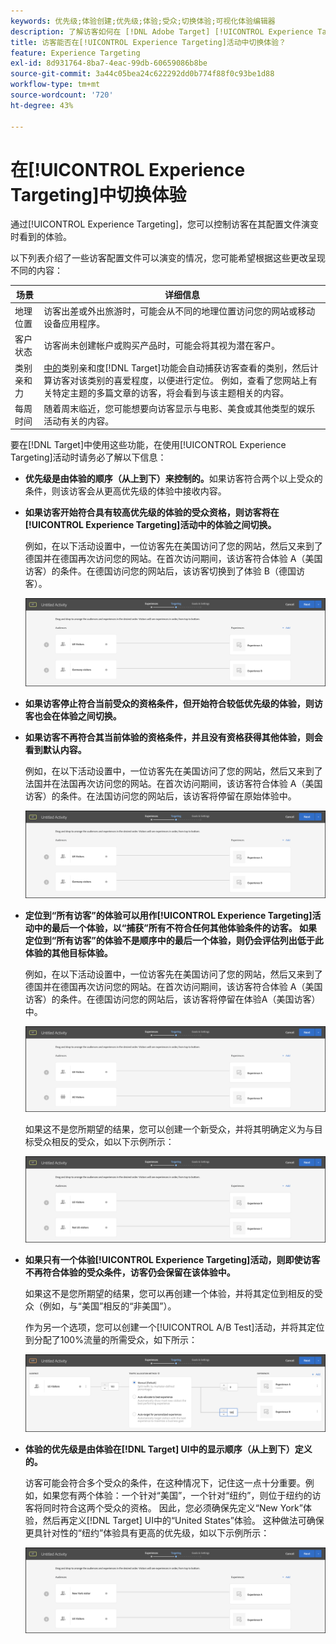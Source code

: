 ```yaml
---
keywords: 优先级;体验创建;优先级;体验;受众;切换体验;可视化体验编辑器
description: 了解访客如何在 [!DNL Adobe Target] [!UICONTROL Experience Targeting] (XT)活动中的体验之间随着其个人资料的发展而切换。
title: 访客能否在[!UICONTROL Experience Targeting]活动中切换体验？
feature: Experience Targeting
exl-id: 8d931764-8ba7-4eac-99db-60659086b8be
source-git-commit: 3a44c05bea24c622292dd0b774f88f0c93be1d88
workflow-type: tm+mt
source-wordcount: '720'
ht-degree: 43%

---
```


# 在[!UICONTROL Experience Targeting]中切换体验

通过[!UICONTROL Experience Targeting]，您可以控制访客在其配置文件演变时看到的体验。

以下列表介绍了一些访客配置文件可以演变的情况，您可能希望根据这些更改呈现不同的内容：

| 场景 | 详细信息 |
|--- |--- |
| 地理位置 | 访客出差或外出旅游时，可能会从不同的地理位置访问您的网站或移动设备应用程序。 |
| 客户状态 | 访客尚未创建帐户或购买产品时，可能会将其视为潜在客户。 |
| 类别亲和力 | [中的](/help/main/c-target/c-visitor-profile/category-affinity.md)类别亲和度[!DNL Target]功能会自动捕获访客查看的类别，然后计算访客对该类别的喜爱程度，以便进行定位。 例如，查看了您网站上有关特定主题的多篇文章的访客，将会看到与该主题相关的内容。 |
| 每周时间 | 随着周末临近，您可能想要向访客显示与电影、美食或其他类型的娱乐活动有关的内容。 |

要在[!DNL Target]中使用这些功能，在使用[!UICONTROL Experience Targeting]活动时请务必了解以下信息：

* **优先级是由体验的顺序（从上到下）来控制的。**&#x200B;如果访客符合两个以上受众的条件，则该访客会从更高优先级的体验中接收内容。
* **如果访客开始符合具有较高优先级的体验的受众资格，则访客将在[!UICONTROL Experience Targeting]活动中的体验之间切换。**

  例如，在以下活动设置中，一位访客先在美国访问了您的网站，然后又来到了德国并在德国再次访问您的网站。在首次访问期间，该访客符合体验 A（美国访客）的条件。在德国访问您的网站后，该访客切换到了体验 B（德国访客）。

  ![优先级：美国 > 德国](/help/main/c-activities/t-experience-target/t-xt-create/assets/xt_priority_us_germany-new.png)

* **如果访客停止符合当前受众的资格条件，但开始符合较低优先级的体验，则访客也会在体验之间切换。**
* **如果访客不再符合其当前体验的资格条件，并且没有资格获得其他体验，则会看到默认内容。**

  例如，在以下活动设置中，一位访客先在美国访问了您的网站，然后又来到了法国并在法国再次访问您的网站。在首次访问期间，该访客符合体验 A（美国访客）的条件。在法国访问您的网站后，该访客将停留在原始体验中。

  ![优先级：美国 > 德国](/help/main/c-activities/t-experience-target/t-xt-create/assets/xt_priority_us_germany-new.png)

* **定位到“所有访客”的体验可以用作[!UICONTROL Experience Targeting]活动中的最后一个体验，以“捕获”所有不符合任何其他体验条件的访客。 如果定位到“所有访客”的体验不是顺序中的最后一个体验，则仍会评估列出低于此体验的其他目标体验。**

  例如，在以下活动设置中，一位访客先在美国访问了您的网站，然后又来到了德国并在德国再次访问您的网站。在首次访问期间，该访客符合体验 A（美国访客）的条件。在德国访问您的网站后，该访客将停留在体验A（美国访客）中。

  ![优先级：美国 > 所有访客](/help/main/c-activities/t-experience-target/t-xt-create/assets/xt_priority_us_all_visitors-new.png)

  如果这不是您所期望的结果，您可以创建一个新受众，并将其明确定义为与目标受众相反的受众，如以下示例所示：

  ![优先级：美国 > 非美国](/help/main/c-activities/t-experience-target/t-xt-create/assets/xt_priority_us_not_us-new.png)

* **如果只有一个体验[!UICONTROL Experience Targeting]活动，则即使访客不再符合体验的受众条件，访客仍会保留在该体验中。**

  如果这不是您所期望的结果，您可以再创建一个体验，并将其定位到相反的受众（例如，与“美国”相反的“非美国”）。

  作为另一个选项，您可以创建一个[!UICONTROL A/B Test]活动，并将其定位到分配了100%流量的所需受众，如下所示：

  ![优先级：一个体验](/help/main/c-activities/t-experience-target/t-xt-create/assets/xt_priority_one_experience-new.png)

* **体验的优先级是由体验在[!DNL Target] UI中的显示顺序（从上到下）定义的。**

  访客可能会符合多个受众的条件，在这种情况下，记住这一点十分重要。例如，如果您有两个体验：一个针对“美国”，一个针对“纽约”，则位于纽约的访客将同时符合这两个受众的资格。 因此，您必须确保先定义“New York”体验，然后再定义[!DNL Target] UI中的“United States”体验。 这种做法可确保更具针对性的“纽约”体验具有更高的优先级，如以下示例所示：

  ![优先级：纽约 > 美国](/help/main/c-activities/t-experience-target/t-xt-create/assets/xt_priority_ny_us-new.png)
